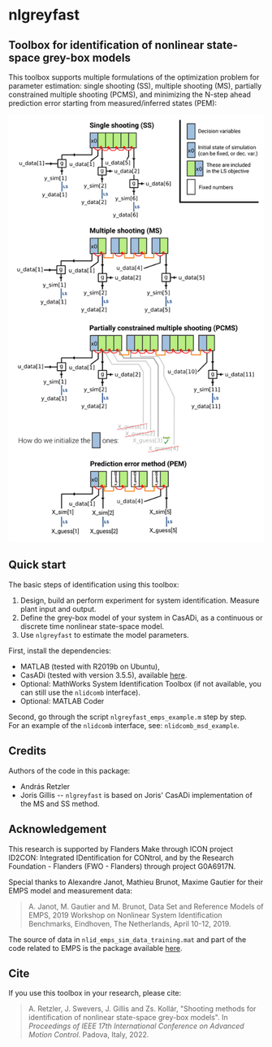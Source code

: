 # nlgreyfast
## Toolbox for identification of nonlinear state-space grey-box models

This toolbox supports multiple formulations of the optimization problem for parameter estimation: single shooting (SS), multiple shooting (MS), partially constrained multiple shooting (PCMS), and minimizing the N-step ahead prediction error starting from measured/inferred states (PEM):

![GitHubReadmeFigure](GitHubReadmeFigure.png)

## Quick start 

The basic steps of identification using this toolbox:

1. Design, build an perform experiment for system identification. Measure plant input and output. 
2. Define the grey-box model of your system in CasADi, as a continuous or discrete time nonlinear state-space model.
3. Use `nlgreyfast` to estimate the model parameters.

First, install the dependencies:
- MATLAB (tested with R2019b on Ubuntu),
- CasADi (tested with version 3.5.5), available [here](https://web.casadi.org/get/).
- Optional: MathWorks System Identification Toolbox (if not available, you can still use the `nlidcomb` interface).
- Optional: MATLAB Coder

Second, go through the script `nlgreyfast_emps_example.m` step by step.  
For an example of the `nlidcomb` interface, see: `nlidcomb_msd_example`.  

## Credits

Authors of the code in this package:
- András Retzler
- Joris Gillis -- `nlgreyfast` is based on Joris' CasADi implementation of the MS and SS method.

## Acknowledgement

This research is supported by Flanders Make through ICON project ID2CON: Integrated IDentification for CONtrol, and by the Research Foundation - Flanders (FWO - Flanders) through project G0A6917N.

Special thanks to Alexandre Janot, Mathieu Brunot, Maxime Gautier for their EMPS model and measurement data:

> A. Janot, M. Gautier and M. Brunot, Data Set and Reference Models of EMPS, 2019 Workshop on Nonlinear System Identification Benchmarks, Eindhoven, The Netherlands, April 10-12, 2019.

The source of data in `nlid_emps_sim_data_training.mat` and part of the code related to EMPS is the package available [here](https://www.nonlinearbenchmark.org/benchmarks/emps).

## Cite

If you use this toolbox in your research, please cite:

> A. Retzler, J. Swevers, J. Gillis and Zs. Kollár, "Shooting methods for identification of nonlinear state-space grey-box models". In _Proceedings of IEEE 17th International Conference on Advanced Motion Control_. Padova, Italy, 2022.
